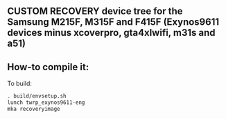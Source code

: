 ## CUSTOM RECOVERY device tree for the Samsung M215F, M315F and F415F (Exynos9611 devices minus xcoverpro, gta4xlwifi, m31s and a51)

## How-to compile it:

To build:

```sh
. build/envsetup.sh
lunch twrp_exynos9611-eng
mka recoveryimage

